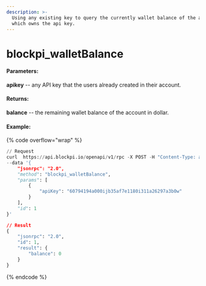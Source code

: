 ```yaml
---
description: >-
  Using any existing key to query the currently wallet balance of the account
  which owns the api key.
---
```


# blockpi\_walletBalance

#### **Parameters:**

**apikey** -- any API key that the users already created in their account.

#### **Returns:**

**balance** -- the remaining wallet balance of the account in dollar.

#### Example:

{% code overflow="wrap" %}
```python
// Request
curl  https://api.blockpi.io/openapi/v1/rpc -X POST -H "Content-Type: application/json" 
--data '{
    "jsonrpc": "2.0",
    "method": "blockpi_walletBalance",
    "params": [
        {
            "apiKey": "60794194a000ijb35af7e1180i311a26297a3b0w" 
        }
    ],
    "id": 1
}'

// Result
{
    "jsonrpc": "2.0",
    "id": 1,
    "result": {
        "balance": 0
    }
}
```
{% endcode %}
